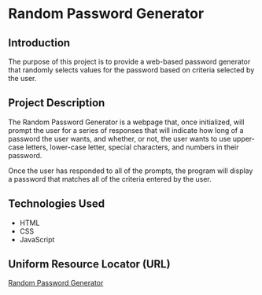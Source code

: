 # **Random Password Generator**

## **Introduction**

The purpose of this project is to provide a web-based password generator that randomly selects values for the password based on 
criteria selected by the user.

## **Project Description**

The Random Password Generator is a webpage that, once initialized, will prompt the user for a series of responses that will indicate how long of a password the user wants, and whether, or not, the user wants to use upper-case letters, lower-case letter, special characters, and numbers in their password.  

Once the user has responded to all of the prompts, the program will display a password that matches all of the criteria entered by the user.  

## **Technologies Used**

  * HTML
  * CSS
  * JavaScript

## **Uniform Resource Locator (URL)**

[Random Password Generator](https://fbdthree.github.io/random-password-generator/)





